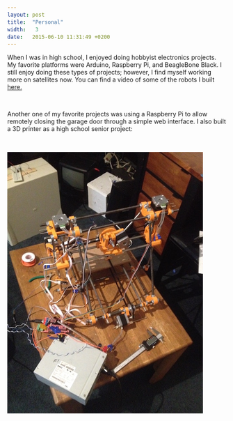 ```yaml
---
layout: post
title:  "Personal"
width:   3
date:   2015-06-10 11:31:49 +0200
---
```


When I was in high school, I enjoyed doing hobbyist electronics projects. My favorite platforms were Arduino, Raspberry Pi, and BeagleBone Black. I still enjoy doing these types of projects; however, I find myself working more on satellites now. You can find a video of some of the robots I built [here.](https://www.youtube.com/watch?v=I1k-_aE0UxU)

<br>

Another one of my favorite projects was using a Raspberry Pi to allow remotely closing the garage door through a simple web interface. I also built a 3D printer as a high school senior project:

<br>

![3D Printer](./printer.jpg)

</div>